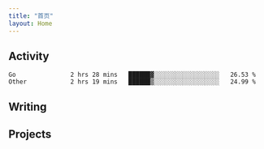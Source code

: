 ```yaml
---
title: "首页"
layout: Home
---
```


## Activity
<!--START_SECTION:waka-->

```text
Go               2 hrs 28 mins   ██████▓░░░░░░░░░░░░░░░░░░   26.53 %
Other            2 hrs 19 mins   ██████▒░░░░░░░░░░░░░░░░░░   24.99 %
```

<!--END_SECTION:waka-->

## Writing
<PindedPosts />

## Projects
<Projects />
